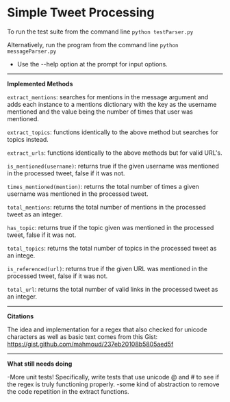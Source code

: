 ﻿# Simple Tweet Processing

To run the test suite from the command line `python testParser.py`

Alternatively, run the program from the command line `python messageParser.py`
- Use the --help option at the prompt for input options.
---
**Implemented Methods**

`extract_mentions`: searches for mentions in the message argument and adds each instance to a mentions dictionary with the key as the username mentioned and the value being the number of times that user was mentioned.

`extract_topics`: functions identically to the above method but searches for topics instead.

`extract_urls`: functions identically to the above methods but for valid URL's.

`is_mentioned(username)`: returns true if the given username was mentioned in the processed tweet, false if it was not.

`times_mentioned(mention)`: returns the total number of times a given username was mentioned in the processed tweet.

`total_mentions`: returns the total number of mentions in the processed tweet as an integer.

`has_topic`: returns true if the topic given was mentioned in the processed tweet, false if it was not. 

`total_topics`: returns the total number of topics in the processed tweet as an intege.

`is_referenced(url)`: returns true if the given URL was mentioned in the processed tweet, false if it was not.

`total_url`: returns the total number of valid links in the processed tweet as an integer.

---
**Citations**

The idea and implementation for a regex that also checked for unicode characters as well as basic text comes from this Gist:
https://gist.github.com/mahmoud/237eb20108b5805aed5f

---
**What still needs doing**

-More unit tests! Specifically, write tests that use unicode @ and # to see if the regex is truly functioning properly.
-some kind of abstraction to remove the code repetition in the extract functions.
